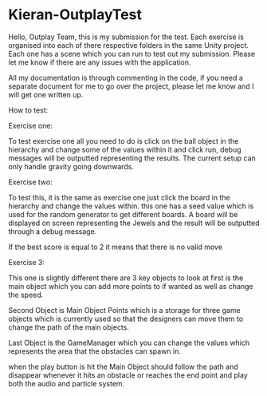 # Kieran-OutplayTest

Hello, Outplay Team, this is my submission for the test. Each exercise is organised into each of 
there respective folders in the same Unity project. Each one has a scene which you can run to 
test out my submission. Please let me know if there are any issues with the application.

All my documentation is through commenting in the code, if you need a separate document for me to 
go over the project, please let me know and I will get one written up.

How to test:

Exercise one:

To test exercise one all you need to do is click on the ball 
object in the hierarchy and change some of the values within 
it and click run, debug messages will be outputted representing the results. 
The current setup can only handle gravity going downwards.

Exercise two:

To test this, it is the same as exercise one just click 
the board in the hierarchy and change the values within. 
this one has a seed value which is used for the random generator to get different boards.
A board will be displayed on screen representing the Jewels 
and the result will be outputted through a debug message.

If the best score is equal to 2 it means that there is no valid move

Exercise 3:

This one is slightly different there are 3 key objects to look at first is the main object 
which you can add more points to if wanted as well as change the speed.
 
Second Object is Main Object Points which is a storage for three game objects which is 
currently used so that the designers can move them to change the path of the main objects. 

Last Object is the GameManager which you can change the values which represents the area 
that the obstacles can spawn in. 

when the play button is hit the Main Object should follow the path and disappear whenever 
it hits an obstacle or reaches the end point and play both the audio and particle system.
